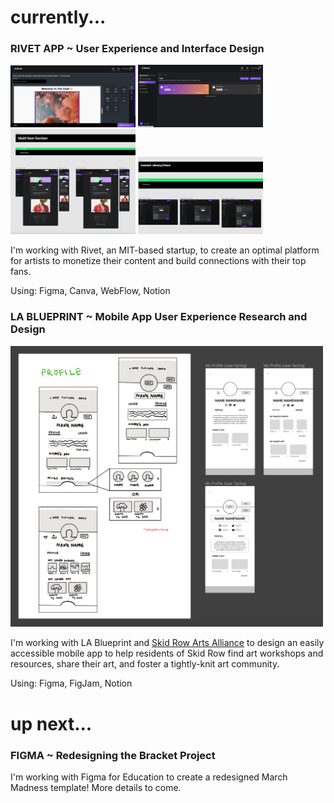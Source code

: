 <link rel="shortcut icon" type="image/x-icon" href="favicon.ico">

# currently...

### RIVET APP ~ User Experience and Interface Design

<div class="image-grid">
  <img src="assets/pusheditor.png" width = 200>
  <img src="assets/fanspage.png" width = 200>
  <img src="assets/linkpage.png" width = 200>
  <img src="assets/contentlibrary.png" width = 200>
</div>
    
I'm working with Rivet, an MIT-based startup, to create an optimal platform for artists to monetize their content and build connections with their top fans. 
    
Using: Figma, Canva, WebFlow, Notion



### LA BLUEPRINT ~ Mobile App User Experience Research and Design

<img src='assets/sraalofiexample.png' alt='Screenshot of LoFi Designs' width='500'>

I'm working with LA Blueprint and [Skid Row Arts Alliance](https://www.skidrowartsalliance.com/) to design an easily accessible mobile app to help residents of Skid Row find art workshops and resources, share their art, and foster a tightly-knit art community.

Using: Figma, FigJam, Notion


# up next...

### FIGMA ~ Redesigning the Bracket Project

I'm working with Figma for Education to create a redesigned March Madness template! More details to come.
